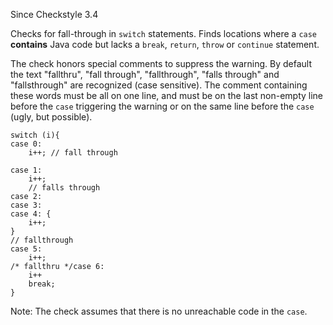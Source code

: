 Since Checkstyle 3.4

Checks for fall-through in `switch` statements. Finds locations where a `case` **contains** Java code but lacks a `break`, `return`, `throw` or `continue` statement.

The check honors special comments to suppress the warning. By default the text "fallthru", "fall through", "fallthrough", "falls through" and "fallsthrough" are recognized (case sensitive). The comment containing these words must be all on one line, and must be on the last non-empty line before the `case` triggering the warning or on the same line before the `case` (ugly, but possible).

    switch (i){
    case 0:
        i++; // fall through
    
    case 1:
        i++;
        // falls through
    case 2:
    case 3:
    case 4: {
        i++;
    }
    // fallthrough
    case 5:
        i++;
    /* fallthru */case 6:
        i++
        break;
    }

Note: The check assumes that there is no unreachable code in the `case`.